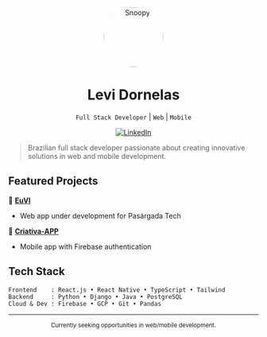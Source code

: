 <div align="center">
  <img src="https://media.npr.org/assets/img/2023/12/18/231203-0504bde00f146894da83073bba9464e2c42f4c39.png" alt="Snoopy" width="120px" style="border-radius: 50%;"/>

  # Levi Dornelas
  `Full Stack Developer` | `Web` | `Mobile`

  [![LinkedIn](https://img.shields.io/badge/LinkedIn-Connect-blue?style=flat-square&logo=linkedin)](https://linkedin.com/in/levi-dornelas-1834592b7)
</div>

> Brazilian full stack developer passionate about creating innovative solutions in web and mobile development.

## Featured Projects

🚀 **[EuVI](https://github.com/levidornelas/euvi-reactjs)**
- Web app under development for Pasárgada Tech

📱 **[Criativa-APP](https://github.com/levidornelas/criativa_front)**
- Mobile app with Firebase authentication

## Tech Stack

```
Frontend    : React.js • React Native • TypeScript • Tailwind
Backend     : Python • Django • Java • PostgreSQL
Cloud & Dev : Firebase • GCP • Git • Pandas
```

---

<div align="center">
  <sub>Currently seeking opportunities in web/mobile development.</sub>
</div>
